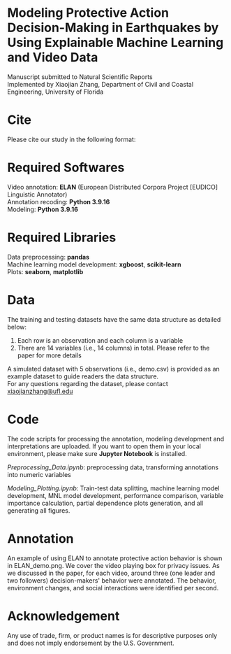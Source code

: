 # Modeling Protective Action Decision-Making in Earthquakes by Using Explainable Machine Learning and Video Data
Manuscript submitted to Natural Scientific Reports  
Implemented by Xiaojian Zhang, Department of Civil and Coastal Engineering, University of Florida

# Cite
Please cite our study in the following format:  

# Required Softwares

Video annotation: **ELAN** (European Distributed Corpora Project [EUDICO] Linguistic Annotator)  
Annotation recoding: **Python 3.9.16**  
Modeling: **Python 3.9.16**  

# Required Libraries

Data preprocessing: **pandas**  
Machine learning model development: **xgboost**, **scikit-learn**  
Plots: **seaborn**, **matplotlib**

# Data

The training and testing datasets have the same data structure as detailed below:  
1. Each row is an observation and each column is a variable  
2. There are 14 variables (i.e., 14 columns) in total. Please refer to the paper for more details  

A simulated dataset with 5 observations (i.e., demo.csv) is provided as an example dataset to guide readers the data structure.  
For any questions regarding the dataset, please contact xiaojianzhang@ufl.edu  

# Code

The code scripts for processing the annotation, modeling development and interpretations are uploaded. If you want to open them in your local environment, please make sure **Jupyter Notebook** is installed.  

_Preprocessing_Data.ipynb_: preprocessing data, transforming annotations into numeric variables  

_Modeling_Plotting.ipynb_: Train-test data splitting, machine learning model development, MNL model development, performance comparison, variable importance calculation, partial dependence plots generation, and all generating all figures.

# Annotation

An example of using ELAN to annotate protective action behavior is shown in ELAN_demo.png. We cover the video playing box for privacy issues. As we discussed in the paper, for each video, around three (one leader and two followers) decision-makers' behavior were annotated. The behavior, environment changes, and social interactions were identified per second.

# Acknowledgement

Any use of trade, firm, or product names is for descriptive purposes only and does not imply endorsement by the U.S. Government.
